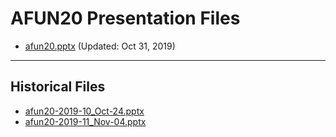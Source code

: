 <!--
This is a machine generated file, and should not be edited, as it will be overwritten with future updates.
-->

# AFUN20 Presentation Files

- [afun20.pptx](https://globaleventcdn.blob.core.windows.net/assets/afun/afun20/afun20.pptx) (Updated: Oct 31, 2019)
---
## Historical Files
- [afun20-2019-10_Oct-24.pptx](https://globaleventcdn.blob.core.windows.net/assets/afun/afun20/afun20-2019-10_Oct-24.pptx)
- [afun20-2019-11_Nov-04.pptx](https://globaleventcdn.blob.core.windows.net/assets/afun/afun20/afun20-2019-11_Nov-04.pptx)


